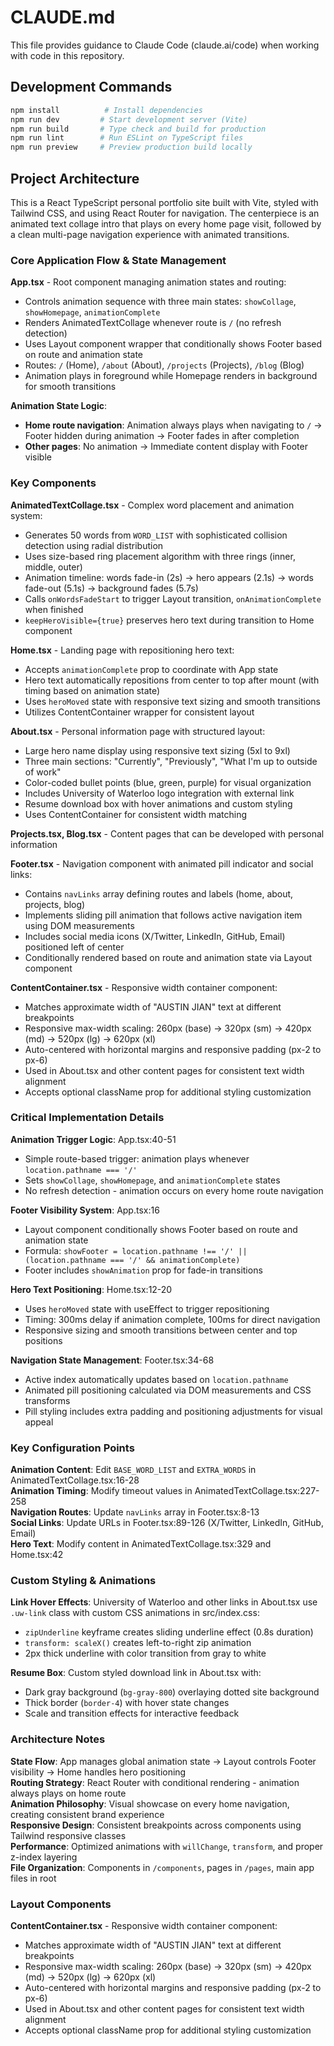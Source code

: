 # CLAUDE.md

This file provides guidance to Claude Code (claude.ai/code) when working with code in this repository.

## Development Commands

```bash
npm install          # Install dependencies
npm run dev         # Start development server (Vite)
npm run build       # Type check and build for production
npm run lint        # Run ESLint on TypeScript files
npm run preview     # Preview production build locally
```

## Project Architecture

This is a React TypeScript personal portfolio site built with Vite, styled with Tailwind CSS, and using React Router for navigation. The centerpiece is an animated text collage intro that plays on every home page visit, followed by a clean multi-page navigation experience with animated transitions.

### Core Application Flow & State Management

**App.tsx** - Root component managing animation states and routing:
- Controls animation sequence with three main states: `showCollage`, `showHomepage`, `animationComplete`
- Renders AnimatedTextCollage whenever route is `/` (no refresh detection)
- Uses Layout component wrapper that conditionally shows Footer based on route and animation state  
- Routes: `/` (Home), `/about` (About), `/projects` (Projects), `/blog` (Blog)
- Animation plays in foreground while Homepage renders in background for smooth transitions

**Animation State Logic**:
- **Home route navigation**: Animation always plays when navigating to `/` → Footer hidden during animation → Footer fades in after completion
- **Other pages**: No animation → Immediate content display with Footer visible

### Key Components

**AnimatedTextCollage.tsx** - Complex word placement and animation system:
- Generates 50 words from `WORD_LIST` with sophisticated collision detection using radial distribution
- Uses size-based ring placement algorithm with three rings (inner, middle, outer)
- Animation timeline: words fade-in (2s) → hero appears (2.1s) → words fade-out (5.1s) → background fades (5.7s)
- Calls `onWordsFadeStart` to trigger Layout transition, `onAnimationComplete` when finished
- `keepHeroVisible={true}` preserves hero text during transition to Home component

**Home.tsx** - Landing page with repositioning hero text:
- Accepts `animationComplete` prop to coordinate with App state
- Hero text automatically repositions from center to top after mount (with timing based on animation state)
- Uses `heroMoved` state with responsive text sizing and smooth transitions
- Utilizes ContentContainer wrapper for consistent layout

**About.tsx** - Personal information page with structured layout:
- Large hero name display using responsive text sizing (5xl to 9xl)
- Three main sections: "Currently", "Previously", "What I'm up to outside of work"
- Color-coded bullet points (blue, green, purple) for visual organization
- Includes University of Waterloo logo integration with external link
- Resume download box with hover animations and custom styling
- Uses ContentContainer for consistent width matching

**Projects.tsx, Blog.tsx** - Content pages that can be developed with personal information

**Footer.tsx** - Navigation component with animated pill indicator and social links:
- Contains `navLinks` array defining routes and labels (home, about, projects, blog)
- Implements sliding pill animation that follows active navigation item using DOM measurements
- Includes social media icons (X/Twitter, LinkedIn, GitHub, Email) positioned left of center
- Conditionally rendered based on route and animation state via Layout component

**ContentContainer.tsx** - Responsive width container component:
- Matches approximate width of "AUSTIN JIAN" text at different breakpoints
- Responsive max-width scaling: 260px (base) → 320px (sm) → 420px (md) → 520px (lg) → 620px (xl)
- Auto-centered with horizontal margins and responsive padding (px-2 to px-6)
- Used in About.tsx and other content pages for consistent text width alignment
- Accepts optional className prop for additional styling customization

### Critical Implementation Details

**Animation Trigger Logic**: App.tsx:40-51
- Simple route-based trigger: animation plays whenever `location.pathname === '/'`
- Sets `showCollage`, `showHomepage`, and `animationComplete` states
- No refresh detection - animation occurs on every home route navigation

**Footer Visibility System**: App.tsx:16
- Layout component conditionally shows Footer based on route and animation state
- Formula: `showFooter = location.pathname !== '/' || (location.pathname === '/' && animationComplete)`
- Footer includes `showAnimation` prop for fade-in transitions

**Hero Text Positioning**: Home.tsx:12-20
- Uses `heroMoved` state with useEffect to trigger repositioning
- Timing: 300ms delay if animation complete, 100ms for direct navigation
- Responsive sizing and smooth transitions between center and top positions

**Navigation State Management**: Footer.tsx:34-68
- Active index automatically updates based on `location.pathname`
- Animated pill positioning calculated via DOM measurements and CSS transforms
- Pill styling includes extra padding and positioning adjustments for visual appeal

### Key Configuration Points

**Animation Content**: Edit `BASE_WORD_LIST` and `EXTRA_WORDS` in AnimatedTextCollage.tsx:16-28  
**Animation Timing**: Modify timeout values in AnimatedTextCollage.tsx:227-258  
**Navigation Routes**: Update `navLinks` array in Footer.tsx:8-13  
**Social Links**: Update URLs in Footer.tsx:89-126 (X/Twitter, LinkedIn, GitHub, Email)  
**Hero Text**: Modify content in AnimatedTextCollage.tsx:329 and Home.tsx:42

### Custom Styling & Animations

**Link Hover Effects**: University of Waterloo and other links in About.tsx use `.uw-link` class with custom CSS animations in src/index.css:
- `zipUnderline` keyframe creates sliding underline effect (0.8s duration)
- `transform: scaleX()` creates left-to-right zip animation
- 2px thick underline with color transition from gray to white

**Resume Box**: Custom styled download link in About.tsx with:
- Dark gray background (`bg-gray-800`) overlaying dotted site background
- Thick border (`border-4`) with hover state changes
- Scale and transition effects for interactive feedback

### Architecture Notes

**State Flow**: App manages global animation state → Layout controls Footer visibility → Home handles hero positioning  
**Routing Strategy**: React Router with conditional rendering - animation always plays on home route  
**Animation Philosophy**: Visual showcase on every home navigation, creating consistent brand experience  
**Responsive Design**: Consistent breakpoints across components using Tailwind responsive classes  
**Performance**: Optimized animations with `willChange`, `transform`, and proper z-index layering  
**File Organization**: Components in `/components`, pages in `/pages`, main app files in root

### Layout Components

**ContentContainer.tsx** - Responsive width container component:
- Matches approximate width of "AUSTIN JIAN" text at different breakpoints
- Responsive max-width scaling: 260px (base) → 320px (sm) → 420px (md) → 520px (lg) → 620px (xl)
- Auto-centered with horizontal margins and responsive padding (px-2 to px-6)
- Used in About.tsx and other content pages for consistent text width alignment
- Accepts optional className prop for additional styling customization